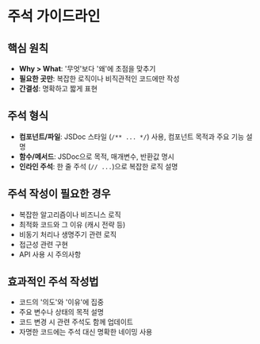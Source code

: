 # 주석 가이드라인

## 핵심 원칙
- **Why > What**: '무엇'보다 '왜'에 초점을 맞추기
- **필요한 곳만**: 복잡한 로직이나 비직관적인 코드에만 작성
- **간결성**: 명확하고 짧게 표현

## 주석 형식
- **컴포넌트/파일**: JSDoc 스타일 (`/** ... */`) 사용, 컴포넌트 목적과 주요 기능 설명
- **함수/메서드**: JSDoc으로 목적, 매개변수, 반환값 명시
- **인라인 주석**: 한 줄 주석 (`// ...`)으로 복잡한 로직 설명

## 주석 작성이 필요한 경우
- 복잡한 알고리즘이나 비즈니스 로직
- 최적화 코드와 그 이유 (캐시 전략 등)
- 비동기 처리나 생명주기 관련 로직
- 접근성 관련 구현
- API 사용 시 주의사항

## 효과적인 주석 작성법
- 코드의 '의도'와 '이유'에 집중
- 주요 변수나 상태의 목적 설명
- 코드 변경 시 관련 주석도 함께 업데이트
- 자명한 코드에는 주석 대신 명확한 네이밍 사용
